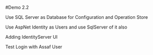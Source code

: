 #Demo 2.2

Use SQL Server as Database for Configuration and Operation Store

Use AspNet Identity as Users and use SqlServer of it also

Adding IdentityServer UI

Test Login with Assaf User

